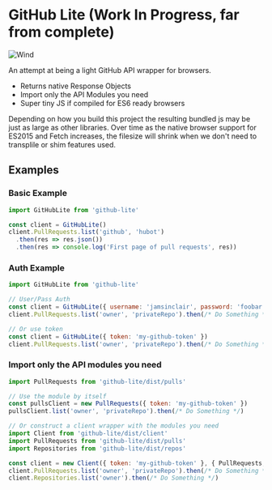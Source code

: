 # GitHub Lite (Work In Progress, far from complete)

![Wind](https://media.giphy.com/media/OVcXGo8uj6DSg/giphy.gif)

An attempt at being a light GitHub API wrapper for browsers. 
- Returns native Response Objects
- Import only the API Modules you need
- Super tiny JS if compiled for ES6 ready browsers

Depending on how you build this project the resulting bundled js may be just as large as other libraries. Over time as
the native browser support for ES2015 and Fetch increases, the filesize will shrink when we don't need to transplile or
shim features used.

## Examples
### Basic Example

```javascript
import GitHubLite from 'github-lite'

const client = GitHubLite()
client.PullRequests.list('github', 'hubot')
  .then(res => res.json())
  .then(res => console.log('First page of pull requests', res))
```

### Auth Example

```javascript
import GitHubLite from 'github-lite'

// User/Pass Auth 
const client = GitHubLite({ username: 'jamsinclair', password: 'foobar' })
client.PullRequests.list('owner', 'privateRepo').then(/* Do Something */)

// Or use token
const client = GitHubLite({ token: 'my-github-token' })
client.PullRequests.list('owner', 'privateRepo').then(/* Do Something */)
```

### Import only the API modules you need

```javascript
import PullRequests from 'github-lite/dist/pulls'

// Use the module by itself
const pullsClient = new PullRequests({ token: 'my-github-token' })
pullsClient.list('owner', 'privateRepo').then(/* Do Something */)

// Or construct a client wrapper with the modules you need
import Client from 'github-lite/dist/client'
import PullRequests from 'github-lite/dist/pulls'
import Repositories from 'github-lite/dist/repos'

const client = new Client({ token: 'my-github-token' }, { PullRequests, Repositories })
client.PullRequests.list('owner', 'privateRepo').then(/* Do Something */)
client.Repositories.list('owner').then(/* Do Something */)
```
